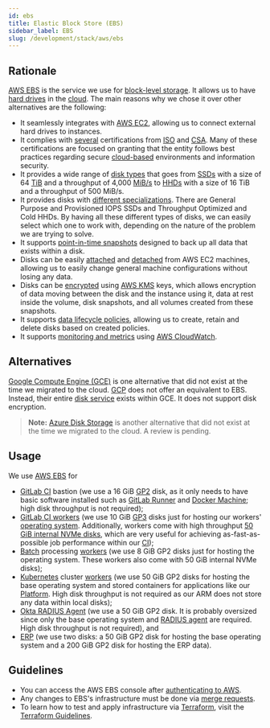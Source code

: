```yaml
---
id: ebs
title: Elastic Block Store (EBS)
sidebar_label: EBS
slug: /development/stack/aws/ebs
---
```


## Rationale

[AWS EBS][EBS] is the service
we use for [block-level storage](https://en.wikipedia.org/wiki/Block-level_storage).
It allows us to have [hard drives](https://en.wikipedia.org/wiki/Device_file#BLOCKDEV)
in the [cloud](https://en.wikipedia.org/wiki/Cloud_computing).
The main reasons why we chose it
over other alternatives
are the following:

- It seamlessly integrates with [AWS EC2](/development/stack/aws/ec2),
  allowing us to connect external hard drives to instances.
- It complies with [several](https://aws.amazon.com/compliance/iso-certified/)
  certifications from [ISO](https://en.wikipedia.org/wiki/International_Organization_for_Standardization)
  and [CSA](https://en.wikipedia.org/wiki/Cloud_Security_Alliance).
  Many of these certifications are focused
  on granting that the entity follows best practices
  regarding secure [cloud-based](https://en.wikipedia.org/wiki/Cloud_computing)
  environments
  and information security.
- It provides a wide range of [disk types](https://aws.amazon.com/ebs/features/#Amazon_EBS_volume_types)
  that goes from [SSDs](https://en.wikipedia.org/wiki/Solid-state_drive)
  with a size of 64 [TiB](https://en.wikipedia.org/wiki/Byte#Multiple-byte_units)
  and a throughput of 4,000 [MiB/s](https://en.wikipedia.org/wiki/Data-rate_units#Megabyte_per_second)
  to [HHDs](https://en.wikipedia.org/wiki/Hard_disk_drive)
  with a size of 16 TiB
  and a throughput of 500 MiB/s.
- It provides disks with [different specializations][GP2].
  There are General Purpose and Provisioned IOPS SSDs
  and
  Throughput Optimized and Cold HHDs.
  By having all these different types of disks,
  we can easily select which one to work with,
  depending on the nature of the problem
  we are trying to solve.
- It supports [point-in-time snapshots](https://docs.aws.amazon.com/AWSEC2/latest/UserGuide/EBSSnapshots.html)
  designed to back up all data
  that exists within a disk.
- Disks can be easily [attached](https://docs.aws.amazon.com/AWSEC2/latest/UserGuide/ebs-attaching-volume.html)
  and [detached](https://docs.aws.amazon.com/AWSEC2/latest/UserGuide/ebs-detaching-volume.html)
  from AWS EC2 machines,
  allowing us to easily change general machine configurations
  without losing any data.
- Disks can be [encrypted](https://docs.aws.amazon.com/AWSEC2/latest/UserGuide/EBSEncryption.html)
  using [AWS KMS](https://aws.amazon.com/kms/) keys,
  which allows encryption of data
  moving between the disk and the instance using it,
  data at rest inside the volume,
  disk snapshots,
  and all volumes created from these snapshots.
- It supports [data lifecycle policies](https://docs.aws.amazon.com/AWSEC2/latest/UserGuide/snapshot-lifecycle.html),
  allowing us to create, retain and delete
  disks based on created policies.
- It supports [monitoring and metrics](https://docs.aws.amazon.com/AWSEC2/latest/UserGuide/using_cloudwatch_ebs.html)
  using [AWS CloudWatch](/development/stack/aws/cloudwatch/).

## Alternatives

[Google Compute Engine (GCE)](https://cloud.google.com/compute)
is one alternative
that did not exist at the time we migrated to the cloud.
[GCP](https://cloud.google.com/gcp) does not offer
an equivalent to EBS.
Instead,
their entire [disk service](https://cloud.google.com/compute/docs/disks)
exists within GCE.
It does not support disk encryption.

> **Note:**
> [Azure Disk Storage](https://azure.microsoft.com/en-us/services/storage/disks/)
> is another alternative
> that did not exist at the time we migrated to the cloud.
> A review is pending.

## Usage

We use [AWS EBS][EBS] for

- [GitLab CI](/development/stack/gitlab-ci) bastion
  (we use a 16 GiB [GP2][GP2] disk,
  as it only needs to have basic software installed
  such as [GitLab Runner](https://docs.gitlab.com/runner/install/)
  and [Docker Machine](https://docs.docker.com/machine/install-machine/);
  high disk throughput is not required);
- [GitLab CI workers](https://gitlab.com/fluidattacks/universe/-/blob/trunk/common/ci/infra/runners.tf#L166)
  (we use 10 GiB [GP3][GP2] disks
  just for hosting our workers' [operating system][OS].
  Additionally,
  workers come with high throughput
  [50 GiB internal NVMe disks](https://aws.amazon.com/blogs/aws/ec2-instance-update-c5-instances-with-local-nvme-storage-c5d/),
  which are very useful
  for achieving as-fast-as-possible
  job performance within our [CI](/development/stack/gitlab-ci));
- [Batch](/development/stack/aws/batch/) processing
  [workers](https://gitlab.com/fluidattacks/universe/-/blob/trunk/common/compute/infra/environments.tf#L172)
  (we use 8 GiB GP2 disks
  just for hosting the operating system.
  These workers also come with 50 GiB internal NVMe disks);
- [Kubernetes](/development/stack/kubernetes) cluster
  [workers](https://gitlab.com/fluidattacks/universe/-/blob/53879d903b3c8c2561d45552cbc53f2350601e38/makes/applications/makes/k8s/src/terraform/cluster.tf#L40)
  (we use 50 GiB GP2 disks
  for hosting the base operating system
  and stored containers
  for applications like our
  [Platform](https://fluidattacks.com/categories/arm/).
  High disk throughput is not required
  as our ARM does not store any data
  within local disks);
- [Okta RADIUS Agent](/development/stack/okta#usage)
  (we use a 50 GiB GP2 disk.
  It is probably oversized
  since only the base operating system
  and [RADIUS agent](https://help.okta.com/en/prod/Content/Topics/integrations/getting-started.htm)
  are required.
  High disk throughput is not required), and
- [ERP](https://en.wikipedia.org/wiki/Enterprise_resource_planning)
  (we use two disks:
  a 50 GiB GP2 disk
  for hosting the base operating system
  and a 200 GiB GP2 disk
  for hosting the ERP data).

## Guidelines

- You can access the AWS EBS console
  after [authenticating to AWS](/development/stack/aws#guidelines).
- Any changes to EBS's infrastructure
  must be done
  via [merge requests](https://docs.gitlab.com/ee/user/project/merge_requests/).
- To learn how to test and apply infrastructure
  via [Terraform](/development/stack/terraform),
  visit the [Terraform Guidelines](/development/stack/terraform#guidelines).

[OS]: https://en.wikipedia.org/wiki/Operating_system
[GP2]: https://docs.aws.amazon.com/AWSEC2/latest/UserGuide/ebs-volume-types.htm
[EBS]: https://aws.amazon.com/ebs/
